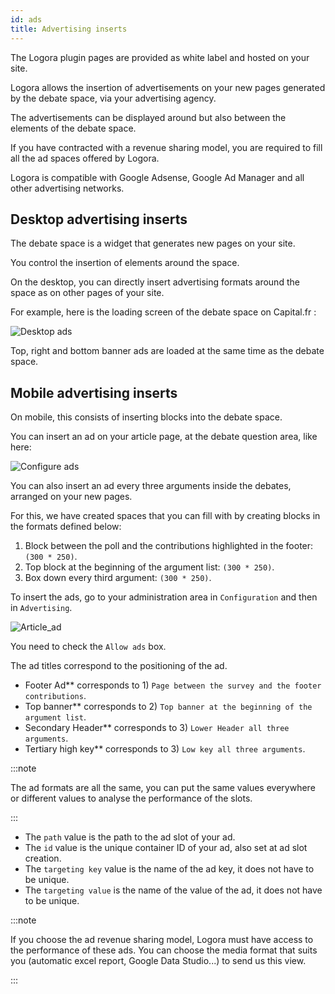 ```yaml
---
id: ads
title: Advertising inserts
---
```


The Logora plugin pages are provided as white label and hosted on your site.

Logora allows the insertion of advertisements on your new pages generated by the debate space, via your advertising agency. 

The advertisements can be displayed around but also between the elements of the debate space. 

If you have contracted with a revenue sharing model, you are required to fill all the ad spaces offered by Logora.

Logora is compatible with Google Adsense, Google Ad Manager and all other advertising networks.

## Desktop advertising inserts

The debate space is a widget that generates new pages on your site. 

You control the insertion of elements around the space. 

On the desktop, you can directly insert advertising formats around the space as on other pages of your site. 

For example, here is the loading screen of the debate space on Capital.fr :

![Desktop ads](/img/desktop_ads.png)

Top, right and bottom banner ads are loaded at the same time as the debate space. 

## Mobile advertising inserts

On mobile, this consists of inserting blocks into the debate space. 

You can insert an ad on your article page, at the debate question area, like here: 

![Configure ads](/img/configure_ads.png)

You can also insert an ad every three arguments inside the debates, arranged on your new pages. 

For this, we have created spaces that you can fill with by creating blocks in the formats defined below: 

1) Block between the poll and the contributions highlighted in the footer: `(300 * 250)`.
2) Top block at the beginning of the argument list: `(300 * 250)`.                        
3) Box down every third argument: `(300 * 250)`.

To insert the ads, go to your administration area in `Configuration` and then in `Advertising`.

![Article_ad](/img/article_ad.png)

You need to check the `Allow ads` box.

The ad titles correspond to the positioning of the ad. 

- Footer Ad** corresponds to 1) `Page between the survey and the footer contributions`.
- Top banner** corresponds to 2) `Top banner at the beginning of the argument list`.
- Secondary Header** corresponds to 3) `Lower Header all three arguments`.
- Tertiary high key** corresponds to 3) `Low key all three arguments`.

:::note 

The ad formats are all the same, you can put the same values everywhere or different values to analyse the performance of the slots. 

:::

- The `path` value is the path to the ad slot of your ad.
- The `id` value is the unique container ID of your ad, also set at ad slot creation.
- The `targeting key` value is the name of the ad key, it does not have to be unique.
- The `targeting value` is the name of the value of the ad, it does not have to be unique.

:::note 

If you choose the ad revenue sharing model, Logora must have access to the performance of these ads. 
You can choose the media format that suits you (automatic excel report, Google Data Studio...) to send us this view. 

:::
